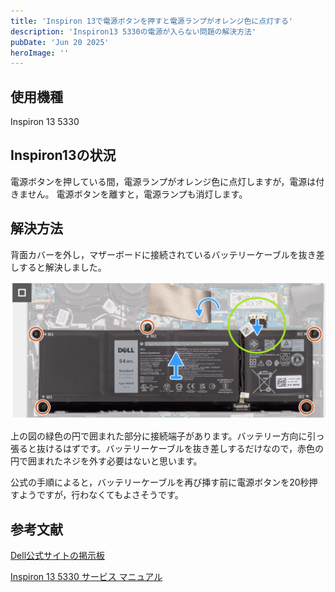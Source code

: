 ```yaml
---
title: 'Inspiron 13で電源ボタンを押すと電源ランプがオレンジ色に点灯する'
description: 'Inspiron13 5330の電源が入らない問題の解決方法'
pubDate: 'Jun 20 2025'
heroImage: ''
---
```

## 使用機種
Inspiron 13 5330

## Inspiron13の状況
電源ボタンを押している間，電源ランプがオレンジ色に点灯しますが，電源は付きません。
電源ボタンを離すと，電源ランプも消灯します。

## 解決方法
背面カバーを外し，マザーボードに接続されているバッテリーケーブルを抜き差しすると解決しました。

![バッテリーの図](../../../public/img_blog/5/inspiron.png)

上の図の緑色の円で囲まれた部分に接続端子があります。バッテリー方向に引っ張ると抜けるはずです。バッテリーケーブルを抜き差しするだけなので，赤色の円で囲まれたネジを外す必要はないと思います。

公式の手順によると，バッテリーケーブルを再び挿す前に電源ボタンを20秒押すようですが，行わなくてもよさそうです。

## 参考文献
[Dell公式サイトの掲示板](https://www.dell.com/community/en/conversations/laptops-general-locked-topics/computer-wont-turn-on-solid-orange-amber-light/647f3a17f4ccf8a8de10c31f)

[Inspiron 13 5330 サービス マニュアル](https://www.dell.com/support/manuals/ja-jp/inspiron-13-5330-laptop/inspiron-13-5330-service-manual/%E3%83%90%E3%83%83%E3%83%86%E3%83%AA%E3%83%BC%E3%81%AE%E5%8F%96%E3%82%8A%E5%A4%96%E3%81%97?guid=guid-ffd3b9c5-bef1-41f6-9b3a-cc5b7bede112&lang=ja-jp)
